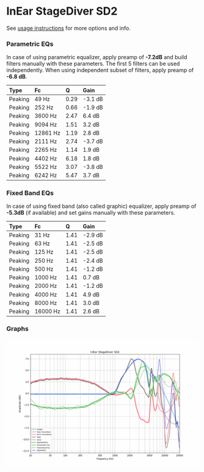 # InEar StageDiver SD2
See [usage instructions](https://github.com/jaakkopasanen/AutoEq#usage) for more options and info.

### Parametric EQs
In case of using parametric equalizer, apply preamp of **-7.2dB** and build filters manually
with these parameters. The first 5 filters can be used independently.
When using independent subset of filters, apply preamp of **-6.8 dB**.

| Type    | Fc       |    Q | Gain    |
|:--------|:---------|:-----|:--------|
| Peaking | 49 Hz    | 0.29 | -3.1 dB |
| Peaking | 252 Hz   | 0.66 | -1.9 dB |
| Peaking | 3600 Hz  | 2.47 | 6.4 dB  |
| Peaking | 9094 Hz  | 1.51 | 3.2 dB  |
| Peaking | 12861 Hz | 1.19 | 2.8 dB  |
| Peaking | 2111 Hz  | 2.74 | -3.7 dB |
| Peaking | 2265 Hz  | 1.14 | 1.9 dB  |
| Peaking | 4402 Hz  | 6.18 | 1.8 dB  |
| Peaking | 5522 Hz  | 3.07 | -3.8 dB |
| Peaking | 6242 Hz  | 5.47 | 3.7 dB  |

### Fixed Band EQs
In case of using fixed band (also called graphic) equalizer, apply preamp of **-5.3dB**
(if available) and set gains manually with these parameters.

| Type    | Fc       |    Q | Gain    |
|:--------|:---------|:-----|:--------|
| Peaking | 31 Hz    | 1.41 | -2.9 dB |
| Peaking | 63 Hz    | 1.41 | -2.5 dB |
| Peaking | 125 Hz   | 1.41 | -2.5 dB |
| Peaking | 250 Hz   | 1.41 | -2.4 dB |
| Peaking | 500 Hz   | 1.41 | -1.2 dB |
| Peaking | 1000 Hz  | 1.41 | 0.7 dB  |
| Peaking | 2000 Hz  | 1.41 | -1.2 dB |
| Peaking | 4000 Hz  | 1.41 | 4.9 dB  |
| Peaking | 8000 Hz  | 1.41 | 3.0 dB  |
| Peaking | 16000 Hz | 1.41 | 2.6 dB  |

### Graphs
![](./InEar%20StageDiver%20SD2.png)